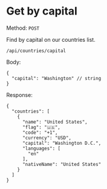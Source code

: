 # Get by capital

Method: <code>POST</code>

Find by capital on our countries list.

```
/api/countries/capital
```

Body:

```
{
  "capital": "Washington" // string
}
```

Response:

```
{
  "countries": [
    {
      "name": "United States",
      "flag": "🇺🇸",
      "code": "+1",
      "currency": "USD",
      "capital": "Washington D.C.",
      "languages": [
        "en"
      ],
      "nativeName": "United States"
    }
  ]
}
```
